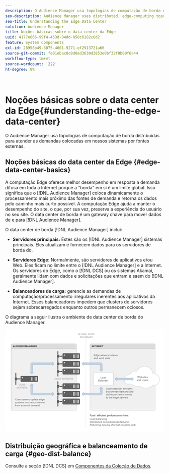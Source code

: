 ```yaml
---
description: O Audience Manager usa topologias de computação de borda distribuídas para atender às demandas colocadas em nossos sistemas por fontes externas.
seo-description: Audience Manager uses distributed, edge-computing topologies to meet the demands placed on our systems by external sources.
seo-title: Understanding the Edge Data Center
solution: Audience Manager
title: Noções básicas sobre o data center da Edge
uuid: 4177e666-99f4-453d-94dd-058c6182c8d2
feature: System Components
exl-id: 28958b49-3075-4601-9271-ef2913721a66
source-git-commit: fe01ebac8c0d0ad3630d3853e0bf32f0b00f6a44
workflow-type: tm+mt
source-wordcount: '222'
ht-degree: 0%

---
```


# Noções básicas sobre o data center da Edge{#understanding-the-edge-data-center}

O Audience Manager usa topologias de computação de borda distribuídas para atender às demandas colocadas em nossos sistemas por fontes externas.

## Noções básicas do data center da Edge {#edge-data-center-basics}

<!-- 

c_compedge.xml

 -->

A computação Edge oferece melhor desempenho em resposta a demanda difusa em toda a Internet porque a &quot;borda&quot; em si é um limite global. Isso significa que o [!DNL Audience Manager] coloca dinamicamente o processamento mais próximo das fontes de demanda e retorna os dados pelo caminho mais curto possível. A computação Edge ajuda a manter o desempenho do site, o que, por sua vez, preserva a experiência do usuário no seu site. O data center de borda é um gateway chave para mover dados de e para [!DNL Audience Manager].

O data center de borda [!DNL Audience Manager] inclui:

* **Servidores principais:** Estes são os [!DNL Audience Manager] sistemas principais. Eles atualizam e fornecem dados para os servidores de borda do.

* **Servidores Edge:** Normalmente, são servidores de aplicativos e/ou Web. Eles ficam no limite entre o [!DNL Audience Manager] e a Internet. Os servidores do Edge, como o [!DNL DCS] ou os sistemas Akamai, geralmente lidam com dados e solicitações que entram e saem do [!DNL Audience Manager].

* **Balanceadores de carga:** gerencie as demandas de computação/processamento irregulares inerentes aos aplicativos da Internet. Esses balanceadores impedem que clusters de servidores sejam sobrecarregados enquanto outros permanecem ociosos.

O diagrama a seguir ilustra o ambiente de data center de borda do Audience Manager.

![](assets/edge_data_center.png)

## Distribuição geográfica e balanceamento de carga {#geo-dist-balance}

Consulte a seção [!DNL DCS] em [Componentes da Coleção de Dados](../../reference/system-components/components-data-collection.md).
